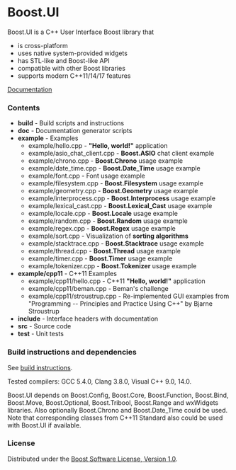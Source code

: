 Boost.UI
========

Boost.UI is a C++ User Interface Boost library that
* is cross-platform
* uses native system-provided widgets
* has STL-like and Boost-like API
* compatible with other Boost libraries
* supports modern C++11/14/17 features

[Documentation](https://kosenko.github.io/boost.ui/)

### Contents

* **build** - Build scripts and instructions
* **doc** - Documentation generator scripts
* **example** - Examples
  * example/hello.cpp - **"Hello, world!"** application
  * example/asio_chat_client.cpp - **Boost.ASIO** chat client example
  * example/chrono.cpp - **Boost.Chrono** usage example
  * example/date_time.cpp - **Boost.Date_Time** usage example
  * example/font.cpp - Font usage example
  * example/filesystem.cpp - **Boost.Filesystem** usage example
  * example/geometry.cpp - **Boost.Geometry** usage example
  * example/interprocess.cpp - **Boost.Interprocess** usage example
  * example/lexical_cast.cpp - **Boost.Lexical_Cast** usage example
  * example/locale.cpp - **Boost.Locale** usage example
  * example/random.cpp - **Boost.Random** usage example
  * example/regex.cpp - **Boost.Regex** usage example
  * example/sort.cpp - Visualization of **sorting algorithms**
  * example/stacktrace.cpp - **Boost.Stacktrace** usage example
  * example/thread.cpp - **Boost.Thread** usage example
  * example/timer.cpp - **Boost.Timer** usage example
  * example/tokenizer.cpp - **Boost.Tokenizer** usage example
* **example/cpp11** - C++11 Examples
  * example/cpp11/hello.cpp - C++11 **"Hello, world!"** application
  * example/cpp11/beman.cpp - Beman's challenge
  * example/cpp11/stroustrup.cpp - Re-implemented GUI examples
from "Programming -- Principles and Practice Using C++" by Bjarne Stroustrup
* **include** - Interface headers with documentation
* **src** - Source code
* **test** - Unit tests

### Build instructions and dependencies

See [build instructions](build/README.md).

Tested compilers: GCC 5.4.0, Clang 3.8.0, Visual C++ 9.0, 14.0.

Boost.UI depends on Boost.Config, Boost.Core, Boost.Function, Boost.Bind, Boost.Move, Boost.Optional, Boost.Tribool, Boost.Range and wxWidgets libraries.
Also optionally Boost.Chrono and Boost.Date_Time could be used.
Note that corresponding classes from C++11 Standard also could be used with Boost.UI if available.

### License

Distributed under the [Boost Software License, Version 1.0](http://boost.org/LICENSE_1_0.txt).
